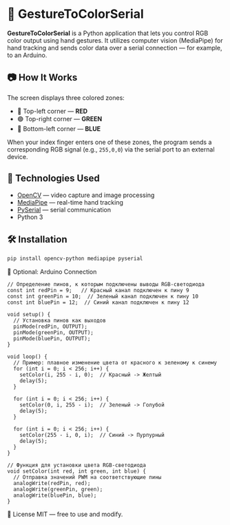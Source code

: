 # 🎯 GestureToColorSerial

**GestureToColorSerial** is a Python application that lets you control RGB color output using hand gestures. It utilizes computer vision (MediaPipe) for hand tracking and sends color data over a serial connection — for example, to an Arduino.

## 📷 How It Works

The screen displays three colored zones:

- 🔴 Top-left corner — **RED**
- 🟢 Top-right corner — **GREEN**
- 🔵 Bottom-left corner — **BLUE**

When your index finger enters one of these zones, the program sends a corresponding RGB signal (e.g., `255,0,0`) via the serial port to an external device.

## 🧠 Technologies Used

- [OpenCV](https://opencv.org/) — video capture and image processing
- [MediaPipe](https://mediapipe.dev/) — real-time hand tracking
- [PySerial](https://pythonhosted.org/pyserial/) — serial communication
- Python 3

## 🛠️ Installation

```bash
pip install opencv-python mediapipe pyserial
```
🔌 Optional: Arduino Connection
```
// Определение пинов, к которым подключены выводы RGB-светодиода
const int redPin = 9;   // Красный канал подключен к пину 9
const int greenPin = 10;  // Зеленый канал подключен к пину 10
const int bluePin = 12;  // Синий канал подключен к пину 12

void setup() {
  // Установка пинов как выходов
  pinMode(redPin, OUTPUT);
  pinMode(greenPin, OUTPUT);
  pinMode(bluePin, OUTPUT);
}

void loop() {
  // Пример: плавное изменение цвета от красного к зеленому к синему
  for (int i = 0; i < 256; i++) {
    setColor(i, 255 - i, 0);  // Красный -> Желтый
    delay(5);
  }

  for (int i = 0; i < 256; i++) {
    setColor(0, i, 255 - i);  // Зеленый -> Голубой
    delay(5);
  }

  for (int i = 0; i < 256; i++) {
    setColor(255 - i, 0, i);  // Синий -> Пурпурный
    delay(5);
  }
}

// Функция для установки цвета RGB-светодиода
void setColor(int red, int green, int blue) {
  // Отправка значений PWM на соответствующие пины
  analogWrite(redPin, red);
  analogWrite(greenPin, green);
  analogWrite(bluePin, blue);
}
```

📄 License
MIT — free to use and modify.

